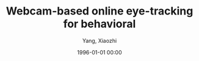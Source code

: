 ---
layout: post
title: Webcam-based online eye-tracking for behavioral

date: 1996-01-01 00:00
author: Yang, Xiaozhi
tags: ["attention","attentional drift","decision-making","diffusion model","eye-tracking","online studies","preferences"]
year: 2021
---